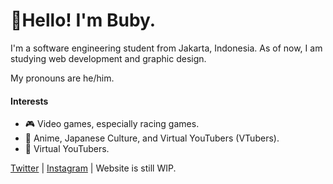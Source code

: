 # 👋Hello! I'm Buby.
I'm a software engineering student from Jakarta, Indonesia.
As of now, I am studying web development and graphic design.

My pronouns are he/him.

#### Interests
- 🎮 Video games, especially racing games.
- 🍡 Anime, Japanese Culture, and Virtual YouTubers (VTubers).
- 🔮 Virtual YouTubers.

[Twitter](https://twitter.com/almahbubyanwar) | [Instagram](https://instagram.com/almahbubyanwar) | Website is still WIP.
